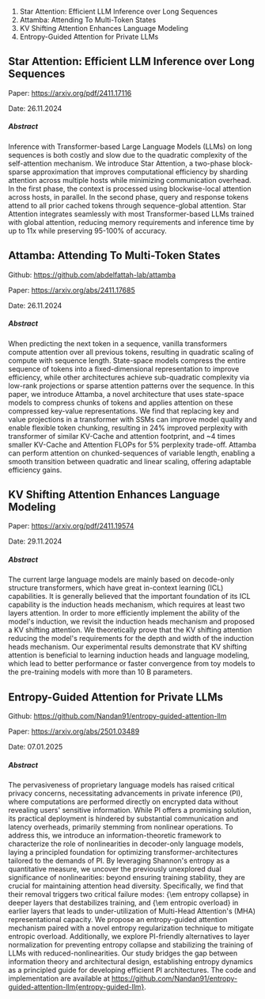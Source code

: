 1. Star Attention: Efficient LLM Inference over Long Sequences
2. Attamba: Attending To Multi-Token States
3. KV Shifting Attention Enhances Language Modeling
4. Entropy-Guided Attention for Private LLMs


## Star Attention: Efficient LLM Inference over Long Sequences

Paper: https://arxiv.org/pdf/2411.17116

Date: 26.11.2024

##### Abstract
Inference with Transformer-based Large Language Models (LLMs) on long sequences is both costly and slow due to the quadratic complexity of the self-attention mechanism. We introduce Star Attention, a two-phase block-sparse approximation that improves computational efficiency by sharding attention across multiple hosts while minimizing communication overhead. In the first phase, the context is processed using blockwise-local attention across hosts, in parallel. In the second phase, query and response tokens attend to all prior cached tokens through sequence-global attention. Star Attention integrates seamlessly with most Transformer-based LLMs trained with global attention, reducing memory requirements and inference time by up to 11x while preserving 95-100% of accuracy.

## Attamba: Attending To Multi-Token States

Github: https://github.com/abdelfattah-lab/attamba

Paper: https://arxiv.org/abs/2411.17685

Date: 26.11.2024

##### Abstract
When predicting the next token in a sequence, vanilla transformers compute attention over all previous tokens, resulting in quadratic scaling of compute with sequence length. State-space models compress the entire sequence of tokens into a fixed-dimensional representation to improve efficiency, while other architectures achieve sub-quadratic complexity via low-rank projections or sparse attention patterns over the sequence. In this paper, we introduce Attamba, a novel architecture that uses state-space models to compress chunks of tokens and applies attention on these compressed key-value representations. We find that replacing key and value projections in a transformer with SSMs can improve model quality and enable flexible token chunking, resulting in 24% improved perplexity with transformer of similar KV-Cache and attention footprint, and ~4 times smaller KV-Cache and Attention FLOPs for 5% perplexity trade-off. Attamba can perform attention on chunked-sequences of variable length, enabling a smooth transition between quadratic and linear scaling, offering adaptable efficiency gains.

## KV Shifting Attention Enhances Language Modeling

Paper: https://arxiv.org/pdf/2411.19574

Date: 29.11.2024

##### Abstract
The current large language models are mainly based on decode-only structure transformers, which have great in-context learning (ICL) capabilities. It is generally believed that the important foundation of its ICL capability is the induction heads mechanism, which requires at least two layers attention. In order to more efficiently implement the ability of the model's induction, we revisit the induction heads mechanism and proposed a KV shifting attention. We theoretically prove that the KV shifting attention reducing the model's requirements for the depth and width of the induction heads mechanism. Our experimental results demonstrate that KV shifting attention is beneficial to learning induction heads and language modeling, which lead to better performance or faster convergence from toy models to the pre-training models with more than 10 B parameters.

## Entropy-Guided Attention for Private LLMs

Github: https://github.com/Nandan91/entropy-guided-attention-llm

Paper: https://arxiv.org/abs/2501.03489

Date: 07.01.2025

##### Abstract
The pervasiveness of proprietary language models has raised critical privacy concerns, necessitating advancements in private inference (PI), where computations are performed directly on encrypted data without revealing users' sensitive information. While PI offers a promising solution, its practical deployment is hindered by substantial communication and latency overheads, primarily stemming from nonlinear operations. To address this, we introduce an information-theoretic framework to characterize the role of nonlinearities in decoder-only language models, laying a principled foundation for optimizing transformer-architectures tailored to the demands of PI. By leveraging Shannon's entropy as a quantitative measure, we uncover the previously unexplored dual significance of nonlinearities: beyond ensuring training stability, they are crucial for maintaining attention head diversity. Specifically, we find that their removal triggers two critical failure modes: {\em entropy collapse} in deeper layers that destabilizes training, and {\em entropic overload} in earlier layers that leads to under-utilization of Multi-Head Attention's (MHA) representational capacity. We propose an entropy-guided attention mechanism paired with a novel entropy regularization technique to mitigate entropic overload. Additionally, we explore PI-friendly alternatives to layer normalization for preventing entropy collapse and stabilizing the training of LLMs with reduced-nonlinearities. Our study bridges the gap between information theory and architectural design, establishing entropy dynamics as a principled guide for developing efficient PI architectures. The code and implementation are available at https://github.com/Nandan91/entropy-guided-attention-llm{entropy-guided-llm}.
